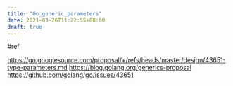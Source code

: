 ```yaml
---
title: "Go_generic_parameters"
date: 2021-03-26T11:22:55+08:00
draft: true
---
```


#ref

https://go.googlesource.com/proposal/+/refs/heads/master/design/43651-type-parameters.md
https://blog.golang.org/generics-proposal
https://github.com/golang/go/issues/43651